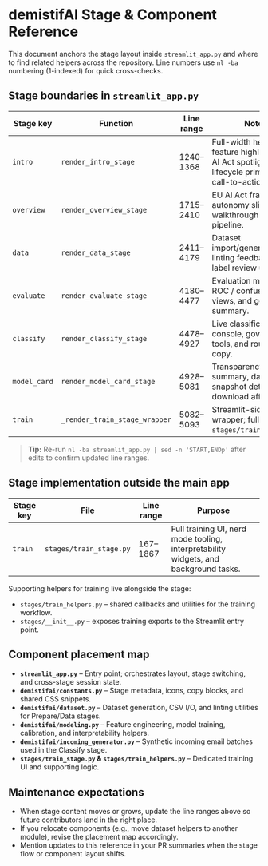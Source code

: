 # demistifAI Stage & Component Reference

This document anchors the stage layout inside `streamlit_app.py` and where to find related helpers across the repository. Line
numbers use `nl -ba` numbering (1-indexed) for quick cross-checks.

## Stage boundaries in `streamlit_app.py`
| Stage key | Function | Line range | Notes |
| --- | --- | --- | --- |
| `intro` | `render_intro_stage` | 1240–1368 | Full-width hero with feature highlights, EU AI Act spotlight, lifecycle primer, and call-to-action buttons. |
| `overview` | `render_overview_stage` | 1715–2410 | EU AI Act framing, autonomy sliders, and walkthrough of the full pipeline. |
| `data` | `render_data_stage` | 2411–4179 | Dataset import/generation, linting feedback, and label review utilities. |
| `evaluate` | `render_evaluate_stage` | 4180–4477 | Evaluation metrics, ROC / confusion matrix views, and governance summary. |
| `classify` | `render_classify_stage` | 4478–4927 | Live classification console, governance tools, and routing copy. |
| `model_card` | `render_model_card_stage` | 4928–5081 | Transparency summary, dataset snapshot details, and download affordances. |
| `train` | `_render_train_stage_wrapper` | 5082–5093 | Streamlit-side wrapper; full UI lives in `stages/train_stage.py`. |

> **Tip:** Re-run `nl -ba streamlit_app.py | sed -n 'START,ENDp'` after edits to confirm updated line ranges.

## Stage implementation outside the main app
| Stage key | File | Line range | Purpose |
| --- | --- | --- | --- |
| `train` | `stages/train_stage.py` | 167–1867 | Full training UI, nerd mode tooling, interpretability widgets, and background tasks. |

Supporting helpers for training live alongside the stage:
- `stages/train_helpers.py` – shared callbacks and utilities for the training workflow.
- `stages/__init__.py` – exposes training exports to the Streamlit entry point.

## Component placement map
- **`streamlit_app.py`** – Entry point; orchestrates layout, stage switching, and cross-stage session state.
- **`demistifai/constants.py`** – Stage metadata, icons, copy blocks, and shared CSS snippets.
- **`demistifai/dataset.py`** – Dataset generation, CSV I/O, and linting utilities for Prepare/Data stages.
- **`demistifai/modeling.py`** – Feature engineering, model training, calibration, and interpretability helpers.
- **`demistifai/incoming_generator.py`** – Synthetic incoming email batches used in the Classify stage.
- **`stages/train_stage.py` & `stages/train_helpers.py`** – Dedicated training UI and supporting logic.

## Maintenance expectations
- When stage content moves or grows, update the line ranges above so future contributors land in the right place.
- If you relocate components (e.g., move dataset helpers to another module), revise the placement map accordingly.
- Mention updates to this reference in your PR summaries when the stage flow or component layout shifts.
